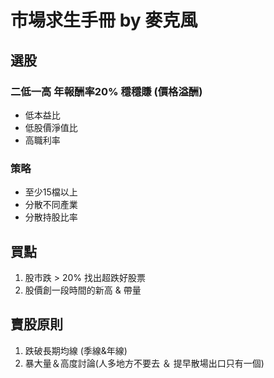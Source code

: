 # 市場求生手冊 by 麥克風

## 選股

### 二低一高 年報酬率20% 穩穩賺 (價格溢酬)
- 低本益比
- 低股價淨值比
- 高職利率

### 策略 
- 至少15檔以上
- 分散不同產業
- 分散持股比率

## 買點
1. 股市跌 > 20% 找出超跌好股票
2. 股價創一段時間的新高 & 帶量


## 賣股原則
1. 跌破長期均線 (季線&年線)
2. 暴大量＆高度討論(人多地方不要去 ＆ 提早散場出口只有一個)